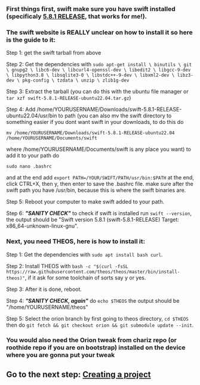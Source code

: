 ### First things first, swift make sure you have swift installed (specificaly [5.8.1 RELEASE](https://download.swift.org/swift-5.8.1-release/ubuntu2204/swift-5.8.1-RELEASE/swift-5.8.1-RELEASE-ubuntu22.04.tar.gz), that works for me!).
### The swift website is REALLY unclear on how to install it so here is the guide to it:

Step 1: get the swift tarball from above

Step 2: Get the dependencies with ```sudo apt-get install \
          binutils \
          git \
          gnupg2 \
          libc6-dev \
          libcurl4-openssl-dev \
          libedit2 \
          libgcc-9-dev \
          libpython3.8 \
          libsqlite3-0 \
          libstdc++-9-dev \
          libxml2-dev \
          libz3-dev \
          pkg-config \
          tzdata \
          unzip \
          zlib1g-dev```

Step 3: Extract the tarball (you can do this with the ubuntu file manager or ```tar xzf swift-5.8.1-RELEASE-ubuntu22.04.tar.gz```)

Step 4: Add /home/YOURUSERNAME/Downloads/swift-5.8.1-RELEASE-ubuntu22.04/usr/bin to path (you can also mv the swift directory to something easier if you dont want swift in your downloads, to do this do 

```mv /home/YOURUSERNAME/Downloads/swift-5.8.1-RELEASE-ubuntu22.04 /home/YOURUSERNAME/Documents/swift``` 

where /home/YOURUSERNAME/Documents/swift is any place you want) to add it to your path do 

```sudo nano .bashrc``` 

and at the end add ```export PATH=/YOUR/SWIFT/PATH/usr/bin:$PATH``` at the end, click CTRL+X, then y, then enter to save the .bashrc file. make sure after the swift path you have /usr/bin, because this is where the swift binaries are.

Step 5: Reboot your computer to make swift added to your path.

Step 6: ***"SANITY CHECK"*** to check if swift is installed run ```swift --version```, the output should be "Swift version 5.8.1 (swift-5.8.1-RELEASE)
Target: x86_64-unknown-linux-gnu".

### Next, you need THEOS, here is how to install it:

Step 1: Get the dependencies with ```sudo apt install bash curl```.

Step 2: Install THEOS with ```bash -c "$(curl -fsSL https://raw.githubusercontent.com/theos/theos/master/bin/install-theos)"```, if it ask for some toolchain of sorts say y or yes.

Step 3: After it is done, reboot.

Step 4: ***"SANITY CHECK, again"*** do ```echo $THEOS``` the output should be "/home/YOURUSERNAME/theos"

Step 5: Select the orion branch by first going to theos directory, ```cd $THEOS``` then do ```git fetch && git checkout orion && git submodule update --init```.

### You would also need the Orion tweak from chariz repo (or roothide repo if you are on bootstrap) installed on the device where you are gonna put your tweak

## Go to the next step: [Creating a project](https://github.com/alseenwalnoot/How-to-theos-swift/blob/main/Setting-up-the-project.md)
